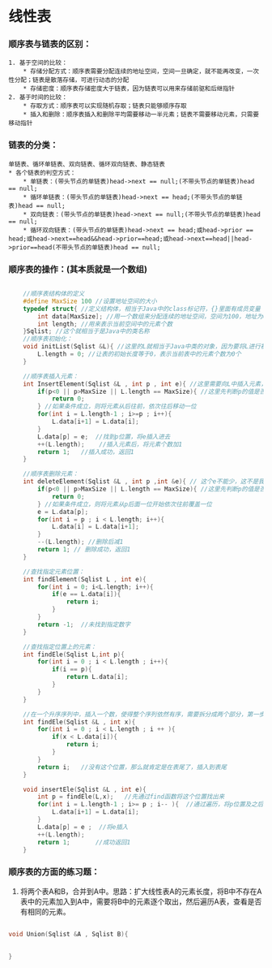 线性表
=====

### 顺序表与链表的区别：
    1. 基于空间的比较：
        * 存储分配方式：顺序表需要分配连续的地址空间，空间一旦确定，就不能再改变，一次性分配；链表是散落存储，可进行动态的分配
        * 存储密度：顺序表存储密度大于链表，因为链表可以用来存储前驱和后继指针
    2. 基于时间的比较：
        * 存取方式：顺序表可以实现随机存取；链表只能够顺序存取
        * 插入和删除：顺序表插入和删除平均需要移动一半元素；链表不需要移动元素，只需要移动指针
### 链表的分类：
    单链表、循环单链表、双向链表、循环双向链表、静态链表
    * 各个链表的判空方式：
        * 单链表：(带头节点的单链表)head->next == null;(不带头节点的单链表)head == null;
        * 循环单链表：(带头节点的单链表)head->next == head;(不带头节点的单链表)head == null;
        * 双向链表：(带头节点的单链表)head->next == null;(不带头节点的单链表)head == null;
        * 循环双向链表：(带头节点的单链表)head->next == head;或head->prior == head;或head->next==head&&head->prior==head;或head->next==head||head->prior==head(不带头节点的单链表)head == null;
### 顺序表的操作：(其本质就是一个数组)

```c

    //顺序表结构体的定义
    #define MaxSize 100 //设置地址空间的大小
    typedef struct{ //定义结构体，相当于Java中的class标记符，{}里面有成员变量
        int data[MaxSize]; //用一个数组来分配连续的地址空间，空间为100，地址为0-99
        int length; //用来表示当前空间中的元素个数
    }Sqlist; //这个就相当于是Java中的类名称
    //顺序表初始化：
    void initList(Sqlist &L){ //这里的L就相当于Java中类的对象，因为要将L进行初始化，表示L自身将要发生改变，那么给他加上&符号，凡是会发生改变的就加&
        L.length = 0; //让表的初始长度等于0，表示当前表中的元素个数为0个
    }

    //顺序表插入元素：
    int InsertElement(Sqlist &L , int p , int e){ //这里需要向L中插入元素，因此L会发生改变，p代表要插入的位置，e为要插入的元素。函数返回值类型为int类型，因此成功返回1，失败返回0
        if(p<0 || p>MaxSize || L.length == MaxSize){ //这里先判断p的值是否小于0，是否大于最大值，当前元素个数是否已经达到上限
            return 0;
        } //如果条件成立，则将元素从后往前，依次往后移动一位
        for(int i = L.length-1 ; i>=p ; i++){
            L.data[i+1] = L.data[i];
        }
        L.data[p] = e;  //找到p位置，将e插入进去
        ++(L.length);    //插入元素后，将元素个数加1
        return 1;   //插入成功，返回1
    }

    //顺序表删除元素：
    int deleteElement(Sqlist &L , int p ,int &e){ // 这个e不能少，这不是我规定的，用来接收要删除元素的值
        if(p<0 || p>MaxSize || L.length == MaxSize){ //这里先判断p的值是否小于0，是否大于最大值，当前元素个数是否已经达到上限
            return 0;
        } //如果条件成立，则将元素从p后面一位开始依次往前覆盖一位
        e = L.data[p];
        for(int i = p ; i < L.length; i++){
            L.data[i] = L.data[i+1];
        }
        --(L.length); //删除后减1
        return 1; // 删除成功，返回1
    }

    //查找指定元素位置：
    int findElement(Sqlist L , int e){
        for(int i = 0; i<L.length; i++){
            if(e == L.data[i]){
                return i;
            }
        }
        return -1;  //未找到指定数字
    }

    //查找指定位置上的元素：
    int findEle(Sqlist L,int p){
        for(int i = 0 ; i < L.length ; i++){
            if(i == p){
                return L.data[i];
            }
        }
    }

    //在一个升序序列中，插入一个数，使得整个序列依然有序，需要拆分成两个部分，第一步，需要将这个位置找出来，第二部，将这个数插入到这个位置
    int findEle(Sqlist &L , int x){
        for(int i = 0 ; i < L.length ; i ++ ){
            if(x < L.data[i]){
                return i;
            }
        }
        return i;   //没有这个位置，那么就肯定是在表尾了，插入到表尾
    }

    void insertEle(Sqlist &L , int e){
        int p = findEle(L,x);   //先通过find函数将这个位置找出来
        for(int i = L.length-1 ; i>= p ; i-- ){  //通过遍历，将p位置及之后的元素依次向后移动一位
            L.data[i+1] = L.data[i];  
        }
        L.data[p] = e ;  //将e插入
        ++(L.length);
        return 1;       //成功返回1
    }


```

### 顺序表的方面的练习题：
1. 将两个表A和B，合并到A中。思路：扩大线性表A的元素长度，将B中不存在A表中的元素加入到A中，需要将B中的元素逐个取出，然后遍历A表，查看是否有相同的元素。

```c

void Union(Sqlist &A , Sqlist B){
    

}

```
